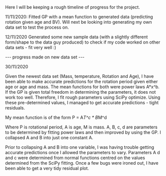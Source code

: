 Here I will be keeping a rough timeline of progress for the project.

11/11/2020:
Fitted GP with a mean function to generated data (predicting rotation given age and BV). Will next be looking into generating my own data set to test the process on. 

12/11/2020
Generated some new sample data (with a slightly different form/shape to the data guy produced) to check if my code worked on other data sets - fit very well :)

--- progress made on new data set ---

30/11/2020

Given the newest data set (Mass, temperature, Rotation and Age), I have been able to make accurate predictions for the rotation period given either age or age and mass. The mean functions for both were power laws A*x^b. If the GP is given total freedom in determining the parameters, it does not work too well. Therefore, I fit rough parameters using SciPy optimize. Using these pre-determined values, I managed to get accurate predictions - tight residuals. 

My mean function is of the form P = A*T^c * B*M^d

Where P is rotational period, A is age, M is mass. A, B, c, d are parameters to be determined by fitting power laws and then improved by using the GP. I collapsed A and B into just one constant A. 

Prior to collapsing A and B into one variable, I was having trouble getting accurate predictions once I allowed the parameters to vary.
Parameters A d and c were determined from normal functions centred on the values determined from the SciPy fitting. 
Once a few bugs were ironed out, I have been able to get a very tidy residual plot.
